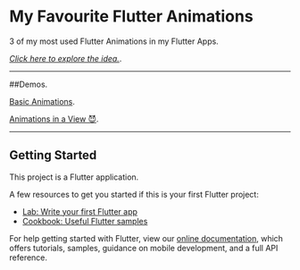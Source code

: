 # My Favourite Flutter Animations

3 of my most used Flutter Animations in my Flutter Apps.

[*Click here to explore the idea.*](https://www.instagram.com/theflutterway/).


-------------
##Demos.


[Basic Animations](https://user-images.githubusercontent.com/70078371/113632806-71de1d80-9689-11eb-829a-cc964efadf20.mp4).

[Animations in a View 😈](https://user-images.githubusercontent.com/70078371/113632724-53782200-9689-11eb-86f7-b60222688951.mp4).

-------------------

## Getting Started

This project is a Flutter application.

A few resources to get you started if this is your first Flutter project:

- [Lab: Write your first Flutter app](https://flutter.dev/docs/get-started/codelab)
- [Cookbook: Useful Flutter samples](https://flutter.dev/docs/cookbook)

For help getting started with Flutter, view our
[online documentation](https://flutter.dev/docs), which offers tutorials,
samples, guidance on mobile development, and a full API reference.
